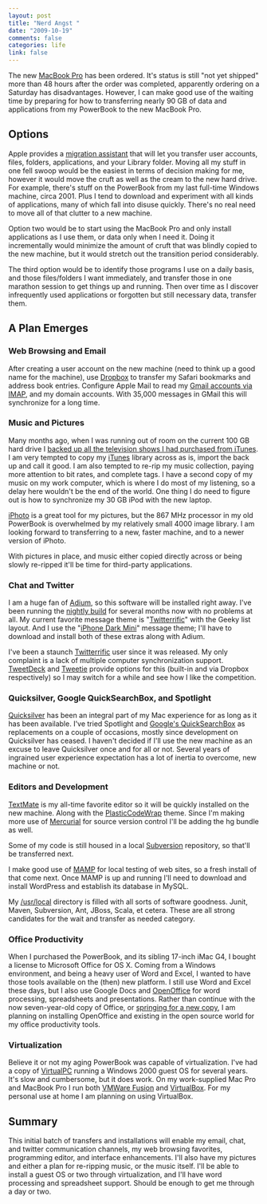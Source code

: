 ```yaml
--- 
layout: post
title: "Nerd Angst "
date: "2009-10-19"
comments: false
categories: life
link: false
---
```

The new <a title="Apple - MacBook Pro" href="http://www.apple.com/macbookpro/design.html" target="_blank">MacBook Pro</a> has been ordered. It's status is still "not yet shipped" more than 48 hours after the order was completed, apparently ordering on a Saturday has disadvantages. However, I can make good use of the waiting time by preparing for how to transferring nearly 90 GB of data and applications from my PowerBook to the new MacBook Pro.
## Options
Apple provides a <a title="Apple - Pro - Tips - Migration Assistant" href="http://www.apple.com/pro/tips/migration.html" target="_blank">migration assistant</a> that will let you transfer user accounts, files, folders, applications, and your Library folder. Moving all my stuff in one fell swoop would be the easiest in terms of decision making for me, however it would move the cruft as well as the cream to the new hard drive. For example, there's stuff on the PowerBook from my last full-time Windows machine, circa 2001. Plus I tend to download and experiment with all kinds of applications, many of which fall into disuse quickly. There's no real need to move all of that clutter to a new machine.

Option two would be to start using the MacBook Pro and only install applications as I use them, or data only when I need it. Doing it incrementally would minimize the amount of cruft that was blindly copied to the new machine, but it would stretch out the transition period considerably.

The third option would be to identify those programs I use on a daily basis, and those files/folders I want immediately, and transfer those in one marathon session to get things up and running. Then over time as I discover infrequently used applications or forgotten but still necessary data, transfer them.
## A Plan Emerges
### Web Browsing and Email
After creating a user account on the new machine (need to think up a good name for the machine), use <a title="Dropbox.com" href="http://dropbox.com" target="_blank">Dropbox</a> to transfer my Safari bookmarks and address book entries. Configure Apple Mail to read my <a title="Configuring Apple Mail for GMail" href="http://zanshin.net/2007/11/04/configuring-apple-mail-for-gmail-imap-access/">Gmail accounts via IMAP</a>, and my domain accounts. With 35,000 messages in GMail this will synchronize for a long time.
### Music and Pictures
Many months ago, when I was running out of room on the current 100 GB hard drive I <a title="Backing up iTunes Purchases" href="http://zanshin.net/2008/05/26/backing-up-itunes-purchases/">backed up all the television shows I had purchased from iTunes</a>. I am very tempted to copy my <a title="iTunes" href="http://www.apple.com/itunes/overview/" target="_blank">iTunes</a> library across as is, import the back up and call it good. I am also tempted to re-rip my music collection, paying more attention to bit rates, and complete tags. I have a second copy of my music on my work computer, which is where I do most of my listening, so a delay here wouldn't be the end of the world. One thing I do need to figure out is how to synchronize my 30 GB iPod with the new laptop.

<a title="iPhoto" href="http://www.apple.com/ilife/iphoto/" target="_blank">iPhoto</a> is a great tool for my pictures, but the 867 MHz processor in my old PowerBook is overwhelmed by my relatively small 4000 image library. I am looking forward to transferring to a new, faster machine, and to a newer version of iPhoto.

With pictures in place, and music either copied directly across or being slowly re-ripped it'll be time for third-party applications.
### Chat and Twitter
I am a huge fan of <a title="Adium" href="http://adium.im/" target="_blank">Adium</a>, so this software will be installed right away. I've been running the <a title="Adium nightly builds" href="http://nightly.adium.im/" target="_blank">nightly build</a> for several months now with no problems at all. My current favorite message theme is "<a title="Twitterrifc Buddy List style" href="http://www.adiumxtras.com/index.php?a=xtras&amp;xtra_id=4104" target="_blank">Twitterrific</a>" with the Geeky list layout. And I use the "<a title="iPhone Theme" href="http://adiumxtras.com/index.php?a=xtras&amp;xtra_id=4430" target="_blank">iPhone Dark Mini</a>" message theme; I'll have to download and install both of these extras along with Adium.

I've been a staunch <a title="Twitterrific" href="http://iconfactory.com/software/twitterrific" target="_blank">Twitterrific</a> user since it was released. My only complaint is a lack of multiple computer synchronization support. <a title="TweetDeck" href="http://www.tweetdeck.com/beta/" target="_blank">TweetDeck</a> and <a title="Tweetie for Mac" href="http://www.atebits.com/tweetie-mac/" target="_blank">Tweetie</a> provide options for this (built-in and via Dropbox respectively) so I may switch for a while and see how I like the competition.
### Quicksilver, Google QuickSearchBox, and Spotlight
<a title="Quicksilver" href="http://www.blacktree.com/" target="_blank">Quicksilver</a> has been an integral part of my Mac experience for as long as it has been available. I've tried Spotlight and <a title="Quick Search Box" href="http://code.google.com/p/qsb-mac/" target="_blank">Google's QuickSearchBox</a> as replacements on a couple of occasions, mostly since development on Quicksilver has ceased. I haven't decided if I'll use the new machine as an excuse to leave Quicksilver once and for all or not. Several years of ingrained user experience expectation has a lot of inertia to overcome, new machine or not.
### Editors and Development
<a title="TextMate - The Missing Editor for Mac OS X" href="http://macromates.com/" target="_blank">TextMate</a> is my all-time favorite editor so it will be quickly installed on the new machine. Along with the <a title="PlasticCodeWrap" href="http://wiki.macromates.com/Themes/UserSubmittedThemes" target="_blank">PlasticCodeWrap</a> theme. Since I'm making more use of <a title="Mercurial" href="http://mercurial.selenic.com/wiki/" target="_blank">Mercurial</a> for source version control I'll be adding the hg bundle as well.

Some of my code is still housed in a local <a title="Subversion" href="http://subversion.tigris.org/" target="_blank">Subversion</a> repository, so that'll be transferred next.

I make good use of <a title="MAMP" href="http://www.mamp.info/en/index.html" target="_blank">MAMP</a> for local testing of web sites, so a fresh install of that come next. Once MAMP is up and running I'll need to download and install WordPress and establish its database in MySQL.

My <a title="Using /usr/local" href="http://hivelogic.com/articles/using_usr_local/" target="_blank">/usr/local</a> directory is filled with all sorts of software goodness. Junit, Maven, Subversion, Ant, JBoss, Scala, et cetera. These are all strong candidates for the wait and transfer as needed category.
### Office Productivity
When I purchased the PowerBook, and its sibling 17-inch iMac G4, I bought a license to Microsoft Office for OS X. Coming from a Windows environment, and being a heavy user of Word and Excel, I wanted to have those tools available on the (then) new platform. I still use Word and Excel these days, but I also use Google Docs and <a title="OpenOffice.org" href="http://www.openoffice.org/" target="_blank">OpenOffice</a> for word processing, spreadsheets and presentations. Rather than continue with the now seven-year-old copy of Office, or <a title="Microsoft Office for Mac OS X" href="http://www.microsoft.com/mac/products/Office2008/shop-now.mspx" target="_blank">springing for a new copy</a>, I am planning on installing OpenOffice and existing in the open source world for my office productivity tools.
### Virtualization
Believe it or not my aging PowerBook was capable of virtualization. I've had a copy of <a title="VirtualPC 2007" href="http://www.microsoft.com/downloads/details.aspx?FamilyID=04d26402-3199-48a3-afa2-2dc0b40a73b6&amp;displaylang=en" target="_blank">VirtualPC</a> running a Windows 2000 guest OS for several years. It's slow and cumbersome, but it does work. On my work-supplied Mac Pro and MacBook Pro I run both <a title="VMWare Fusion" href="http://www.vmware.com/products/fusion/" target="_blank">VMWare Fusion</a> and <a title="VirtualBox" href="http://www.virtualbox.org/" target="_blank">VirtualBox</a>. For my personal use at home I am planning on using VirtualBox.
## Summary
This initial batch of transfers and installations will enable my email, chat, and twitter communication channels, my web browsing favorites, programming editor, and interface enhancements. I'll also have my pictures and either a plan for re-ripping music, or the music itself. I'll be able to install a guest OS or two through virtualization, and I'll have word processing and spreadsheet support. Should be enough to get me through a day or two.
